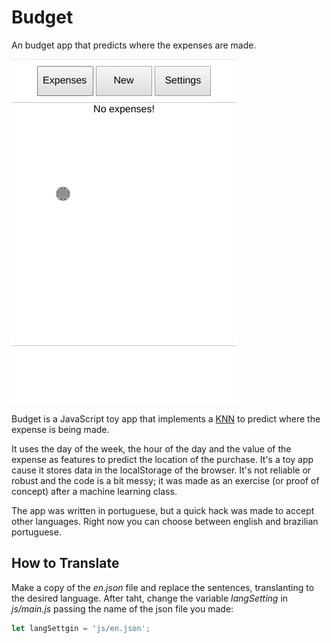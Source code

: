 # Budget

An budget app that predicts where the expenses are made.

![](budget.gif)

Budget is a JavaScript toy app that implements a [KNN](https://en.wikipedia.org/wiki/K-nearest_neighbors_algorithm) to predict where the expense is being made. 

It uses the day of the week, the hour of the day and the value of the expense as features to predict the location of the purchase. 
It's a toy app cause it stores data in the localStorage of the browser. It's not reliable or robust and the code is a bit messy; it was made as an exercise (or proof of concept) after a machine learning class.

The app was written in portuguese, but a quick hack was made to accept other languages. Right now you can choose between english and brazilian portuguese.

## How to Translate

Make a copy of the *en.json* file and replace the sentences, translanting to the desired language. After taht, change the variable *langSetting* in *js/main.js*  passing the name of the json file you made:

```javascript
let langSettgin = 'js/en.json';
```
